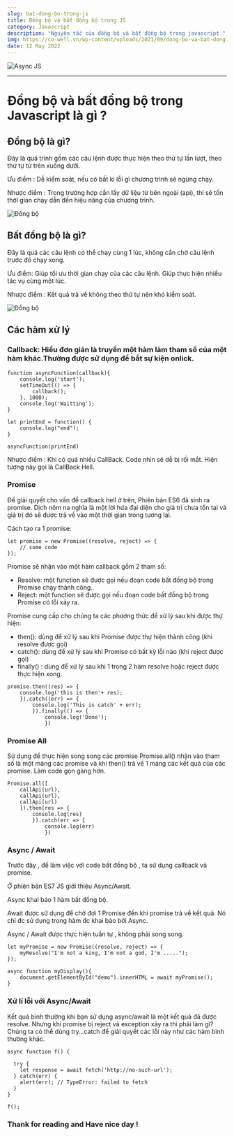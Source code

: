```yaml
---
slug: bat-dong-bo-trong-js
title: Đồng bộ và bất đồng bộ trong JS
category: Javascript
description: "Nguyên tắc của đồng bộ và bất đồng bộ trong javascript "
img: https://co-well.vn/wp-content/uploads/2021/09/dong-bo-va-bat-dong-bo-javascript-7.jpg
date: 12 May 2022
---
```


![Async JS](https://co-well.vn/wp-content/uploads/2021/09/dong-bo-va-bat-dong-bo-javascript-7.jpg)

---

# Đồng bộ và bất đồng bộ trong Javascript là gì ?

## Đồng bộ là gì?

Đây là quá trình gồm các câu lệnh được thực hiện theo thứ tự lần lượt, theo thứ tự từ trên xuống dưới.

Ưu điểm : Dễ kiểm soát, nếu có bất kì lỗi gì chương trình sẽ ngừng chạy.

Nhược điểm : Trong trường hợp cần lấy dữ liệu từ bên ngoài (api), thì sẽ tốn thời gian chạy dẫn đến hiệu năng của chương trình.

![Đồng bộ](https://codelearn.io/Media/Default/Users/D_2EA_2EN_5F3002/Async-Function/2A3Xj4V.png)

## Bất đồng bộ là gì?

Đây là quá các câu lệnh có thể chạy cùng 1 lúc, không cần chờ câu lệnh trước đó chạy xong.

Ưu điểm: Giúp tối ưu thời gian chạy của các câu lệnh. Giúp thực hiện nhiều tác vụ cùng một lúc.

Nhược điểm : Kết quả trả về không theo thứ tự nên khó kiểm soát.

![Đồng bộ](https://codelearn.io/Media/Default/Users/D_2EA_2EN_5F3002/Async-Function/Mo7eBlr.png)

## Các hàm xử lý

### Callback: Hiểu đơn giản là truyền một hàm làm tham số của một hàm khác.Thường được sử dụng để bắt sự kiện onlick.

```
function asyncFunction(callback){
	console.log('start');
	setTimeOut(() => {
		callback();
	}, 1000);
	console.log('Waitting');
}

let printEnd = function() {
	console.log("end");
}

asyncFunction(printEnd)
```

Nhược điểm : Khi có quá nhiều CallBack. Code nhìn sẽ dễ bị rối mắt. Hiện tượng này gọi là CallBack Hell.

### Promise

Để giải quyết cho vấn đề callback hell ở trên, Phiên bản ES6 đã sinh ra promise. Dịch nôm na nghĩa là một lời hứa đại diện cho giá trị chưa tồn tại và giá trị đó sẽ được trả về vào một thời gian trong tương lai.

Cách tạo ra 1 promise:

```
let promise = new Promise((resolve, reject) => {
	// some code
});
```

Promise sẽ nhận vào một hàm callback gồm 2 tham số:

- Resolve: một function sẽ được gọi nếu đoạn code bất đồng bộ trong Promise chạy thành công.
- Reject: một function sẽ được gọi nếu đoạn code bất đồng bộ trong Promise có lỗi xảy ra.

Promise cung cấp cho chúng ta các phương thức để xử lý sau khi được thự hiện:

- then(): dùng để xử lý sau khi Promise được thự hiện thành công (khi resolve được gọi)
- catch(): dùng để xử lý sau khi Promise có bất kỳ lỗi nào (khi reject được gọi)
- finally() : dùng để xử lý sau khi 1 trong 2 hàm resolve hoặc reject được thực hiện xong.

```
promise.then((res) => {
	console.log('this is then'+ res);
	}).catch((err) => {
		console.log('This is catch' + err);
		}).finally(() => {
			console.log('Done');
			})
```

### Promise All

Sử dụng để thực hiện song song các promise Promise.all() nhận vào tham số là một mảng các promise và khi then() trả về 1 mảng các kết quả của các promise.
Làm code gọn gàng hơn.

```
Promise.all([
	callApi(url),
	callApi(url),
	callApi(url)
	]).then(res => {
		console.log(res)
		}).catch(err => {
			console.log(err)
			})
```

### Async / Await

Trước đây , để làm việc với code bất đồng bộ , ta sử dụng callback và promise.

Ở phiên bản ES7 JS giới thiệu Async/Await.

Async khai báo 1 hàm bất đồng bộ.

Await được sử dụng để chờ đợi 1 Promise đến khi promise trả về kết quả. Nó chỉ đc sử dụng trong hàm đc khai báo bởi Async.

Async / Await được thực hiện tuần tự , không phải song song.

```
let myPromise = new Promise((resolve, reject) => {
	myResolve("I'm not a king, I'm not a god, I'm .....");
});

async function myDisplay(){
	document.getElementById("demo").innerHTML = await myPromise();
}
```

### Xử lí lỗi với Async/Await

Kết quả bình thường khi bạn sử dụng async/await là một kết quả đã được resolve. Nhưng khi promise bị reject và exception xảy ra thì phải làm gì? Chúng ta có thể dùng try…catch để giải quyết các lỗi này như các hàm bình thường khác.

```
async function f() {

  try {
    let response = await fetch('http://no-such-url');
  } catch(err) {
    alert(err); // TypeError: failed to fetch
  }
}

f();
```

### Thank for reading and Have nice day !
